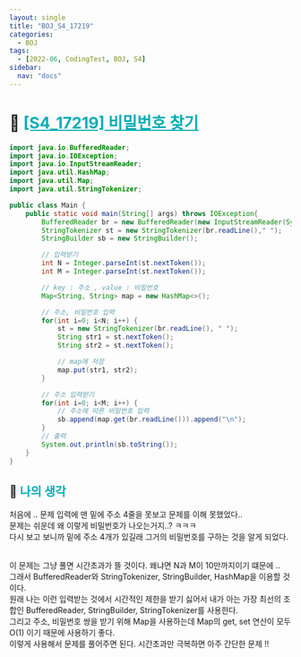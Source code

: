 ```yaml
---
layout: single
title: "BOJ_S4_17219"
categories:
  - BOJ
tags:
  - [2022-06, CodingTest, BOJ, S4]
sidebar:
  nav: "docs"
---
```


# 📁 <b><a style="color:#00adb5" href="https://www.acmicpc.net/problem/17219" target=_blank>[S4_17219] 비밀번호 찾기</a></b>

```java
import java.io.BufferedReader;
import java.io.IOException;
import java.io.InputStreamReader;
import java.util.HashMap;
import java.util.Map;
import java.util.StringTokenizer;

public class Main {
	public static void main(String[] args) throws IOException{
		BufferedReader br = new BufferedReader(new InputStreamReader(System.in));
		StringTokenizer st = new StringTokenizer(br.readLine()," ");
		StringBuilder sb = new StringBuilder();

		// 입력받기
		int N = Integer.parseInt(st.nextToken());
		int M = Integer.parseInt(st.nextToken());

		// key : 주소 , value : 비밀번호
		Map<String, String> map = new HashMap<>();

		// 주소, 비밀번호 입력
		for(int i=0; i<N; i++) {
			st = new StringTokenizer(br.readLine(), " ");
			String str1 = st.nextToken();
			String str2 = st.nextToken();

			// map에 저장
			map.put(str1, str2);
		}

		// 주소 입력받기
		for(int i=0; i<M; i++) {
			// 주소에 따른 비밀번호 입력
			sb.append(map.get(br.readLine())).append("\n");
		}
		// 출력
		System.out.println(sb.toString());
	}
}
```

## 🤔 <b><a style="color:#00adb5">나의 생각</a></b>

처음에 .. 문제 입력에 맨 밑에 주소 4줄을 못보고 문제를 이해 못했었다..<br>
문제는 쉬운데 왜 이렇게 비밀번호가 나오는거지..? ㅋㅋㅋ<br>
다시 보고 보니까 밑에 주소 4개가 있길래 그거의 비밀번호를 구하는 것을 알게 되었다.<br><br>

이 문제는 그냥 풀면 시간초과가 뜰 것이다. 왜냐면 N과 M이 10만까지이기 떄문에 ..<br>
그래서 BufferedReader와 StringTokenizer, StringBuilder, HashMap을 이용할 것이다.<br>
원래 나는 이런 입력받는 것에서 시간적인 제한을 받기 싫어서 내가 아는 가장 최선의 조합인 BufferedReader, StringBuilder, StringTokenizer를 사용한다.<br>
그리고 주소, 비밀번호 쌍을 받기 위해 Map을 사용하는데 Map의 get, set 연산이 모두 O(1) 이기 때문에 사용하기 좋다.<br>
이렇게 사용해서 문제를 풀어주면 된다. 시간초과만 극복하면 아주 간단한 문제 !!
